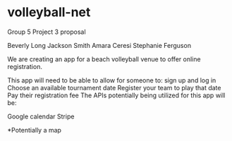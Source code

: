 # volleyball-net
Group 5 Project 3 proposal 

Beverly Long
Jackson Smith
Amara Ceresi
Stephanie Ferguson

We are creating an app for a beach volleyball venue to offer online registration.

This app will need to be able to allow for someone to:
sign up and log in
Choose an available tournament date
Register your team to play that date
Pay their registration fee
The APIs potentially being utilized for this app will be:

Google calendar
Stripe 

*Potentially a map
